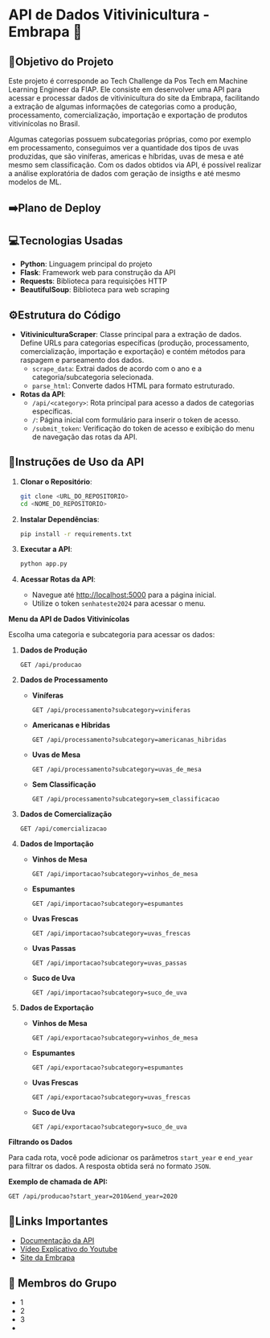 # API de Dados Vitivinicultura - Embrapa 🍇

## 🎯Objetivo do Projeto
Este projeto é corresponde ao Tech Challenge da Pos Tech em Machine Learning Engineer da FIAP. Ele consiste em desenvolver uma API para acessar e processar dados de vitivinicultura do site da Embrapa, facilitando a extração de algumas informações de categorias como a produção, processamento, comercialização, importação e exportação de produtos vitivinícolas no Brasil. 

Algumas categorias possuem subcategorias próprias, como por exemplo em processamento, conseguimos ver a quantidade dos tipos de uvas produzidas, que são viníferas, americas e híbridas, uvas de mesa e até mesmo sem classificação. Com os dados obtidos via API, é possível realizar a análise exploratória de dados com geração de insigths e até mesmo modelos de ML.

## ➡️Plano de Deploy


## 💻Tecnologias Usadas
- **Python**: Linguagem principal do projeto
- **Flask**: Framework web para construção da API
- **Requests**: Biblioteca para requisições HTTP
- **BeautifulSoup**: Biblioteca para web scraping

## ⚙️Estrutura do Código

- **VitiviniculturaScraper**: Classe principal para a extração de dados. Define URLs para categorias específicas (produção, processamento, comercialização, importação e exportação) e contém métodos para raspagem e parseamento dos dados.
  - `scrape_data`: Extrai dados de acordo com o ano e a categoria/subcategoria selecionada.
  - `parse_html`: Converte dados HTML para formato estruturado.
- **Rotas da API**:
  - `/api/<category>`: Rota principal para acesso a dados de categorias específicas.
  - `/`: Página inicial com formulário para inserir o token de acesso.
  - `/submit_token`: Verificação do token de acesso e exibição do menu de navegação das rotas da API.

## 📝Instruções de Uso da API
1. **Clonar o Repositório**:
   ```bash
   git clone <URL_DO_REPOSITORIO>
   cd <NOME_DO_REPOSITORIO>

2. **Instalar Dependências**:
   ```bash
   pip install -r requirements.txt
   ```

3. **Executar a API**:
   ```bash
   python app.py
   ```

4. **Acessar Rotas da API**:
   - Navegue até [http://localhost:5000](http://localhost:5000) para a página inicial.
   - Utilize o token `senhateste2024` para acessar o menu.

  **Menu da API de Dados Vitivinícolas**
  
  Escolha uma categoria e subcategoria para acessar os dados:
  
  1. **Dados de Produção**
     ```
     GET /api/producao
     ```
  
  2. **Dados de Processamento**
     - **Viníferas**
       ```
       GET /api/processamento?subcategory=viniferas
       ```
     - **Americanas e Híbridas**
       ```
       GET /api/processamento?subcategory=americanas_hibridas
       ```
     - **Uvas de Mesa**
       ```
       GET /api/processamento?subcategory=uvas_de_mesa
       ```
     - **Sem Classificação**
       ```
       GET /api/processamento?subcategory=sem_classificacao
       ```
  
  3. **Dados de Comercialização**
     ```
     GET /api/comercializacao
     ```
  
  4. **Dados de Importação**
     - **Vinhos de Mesa**
       ```
       GET /api/importacao?subcategory=vinhos_de_mesa
       ```
     - **Espumantes**
       ```
       GET /api/importacao?subcategory=espumantes
       ```
     - **Uvas Frescas**
       ```
       GET /api/importacao?subcategory=uvas_frescas
       ```
     - **Uvas Passas**
       ```
       GET /api/importacao?subcategory=uvas_passas
       ```
     - **Suco de Uva**
       ```
       GET /api/importacao?subcategory=suco_de_uva
       ```
  
  5. **Dados de Exportação**
     - **Vinhos de Mesa**
       ```
       GET /api/exportacao?subcategory=vinhos_de_mesa
       ```
     - **Espumantes**
       ```
       GET /api/exportacao?subcategory=espumantes
       ```
     - **Uvas Frescas**
       ```
       GET /api/exportacao?subcategory=uvas_frescas
       ```
     - **Suco de Uva**
       ```
       GET /api/exportacao?subcategory=suco_de_uva
       ```
  
  **Filtrando os Dados**
  
  Para cada rota, você pode adicionar os parâmetros `start_year` e `end_year` para filtrar os dados. A resposta obtida será no formato `JSON`. 
  
  **Exemplo de chamada de API:**
  ```http
  GET /api/producao?start_year=2010&end_year=2020
  ```


## 🔗Links Importantes
- [Documentação da API](https://flask.palletsprojects.com/)
- [Vídeo Explicativo do Youtube](https://requests.readthedocs.io/)
- [Site da Embrapa](https://www.crummy.com/software/BeautifulSoup/)

## 👥 Membros do Grupo
- 1
- 2
- 3
- 
